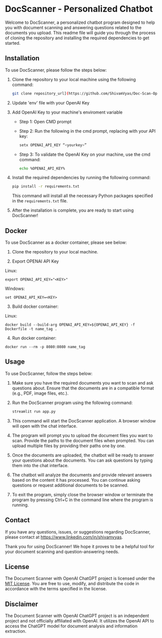 # DocScanner - Personalized Chatbot

Welcome to DocScanner, a personalized chatbot program designed to help you with document scanning and answering questions related to the documents you upload. This readme file will guide you through the process of cloning the repository and installing the required dependencies to get started.

## Installation

To use DocScanner, please follow the steps below:

1. Clone the repository to your local machine using the following command:

   ```bash
   git clone repository_url](https://github.com/ShivamVyas/Doc-Scan-OpenAI.git
   ```
2. Update 'env' file with your OpenAI Key
   
3. Add OpenAI Key to your machine's enviroment variable
   - Step 1: Open CMD prompt
   - Step 2: Run the following in the cmd prompt, replacing <yourkey> with your API key:
   
     ```bash
     setx OPENAI_API_KEY “<yourkey>”
     ```
   - Step 3: To validate the OpenAI Key on your machine, use the cmd command:
   
     ```bash
     echo %OPENAI_API_KEY%
     ```
4. Install the required dependencies by running the following command:

   ```bash
   pip install -r requirements.txt
   ```

   This command will install all the necessary Python packages specified in the `requirements.txt` file.

5. After the installation is complete, you are ready to start using DocScanner!

## Docker

To use DocScanner as a docker container, please see below:

1. Clone the repository to your local machine.

2. Export OPENAI API Key

Linux:

```
export OPENAI_API_KEY="<KEY>"
```

Windows:

```
set OPENAI_API_KEY=<KEY>
```

3. Build docker container:

Linux:

```
docker build --build-arg OPENAI_API_KEY=${OPENAI_API_KEY} -f Dockerfile -t name_tag .
```

4. Run docker container:

```
docker run --rm -p 8080:8080 name_tag
```

## Usage

To use DocScanner, follow the steps below:

1. Make sure you have the required documents you want to scan and ask questions about. Ensure that the documents are in a compatible format (e.g., PDF, image files, etc.).

2. Run the DocScanner program using the following command:

   ```bash
   streamlit run app.py
   ```

3. This command will start the DocScanner application. A browser window will open with the chat interface.

4. The program will prompt you to upload the document files you want to scan. Provide the paths to the document files when prompted. You can upload multiple files by providing their paths one by one.

5. Once the documents are uploaded, the chatbot will be ready to answer your questions about the documents. You can ask questions by typing them into the chat interface.

6. The chatbot will analyze the documents and provide relevant answers based on the content it has processed. You can continue asking questions or request additional documents to be scanned.

7. To exit the program, simply close the browser window or terminate the program by pressing Ctrl+C in the command line where the program is running.

## Contact

If you have any questions, issues, or suggestions regarding DocScanner, please contact at https://www.linkedin.com/in/shivamvyas.

Thank you for using DocScanner! We hope it proves to be a helpful tool for your document scanning and question-answering needs.

## License

The Document Scanner with OpenAI ChatGPT project is licensed under the [MIT License](LICENSE). You are free to use, modify, and distribute the code in accordance with the terms specified in the license.

## Disclaimer

The Document Scanner with OpenAI ChatGPT project is an independent project and not officially affiliated with OpenAI. It utilizes the OpenAI API to access the ChatGPT model for document analysis and information extraction.
